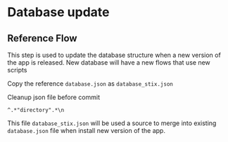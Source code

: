 # Database update

## Reference Flow

This step is used to update the database structure when a new version of the app is released. New database will have a new flows that use new scripts

Copy the reference `database.json` as `database_stix.json`

Cleanup json file before commit

```
^.*"directory".*\n
```

This file `database_stix.json` will be used a source to merge into existing `database.json` file when install new version of the app.
